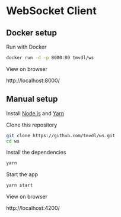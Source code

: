 # WebSocket Client

## Docker setup

Run with Docker

```sh
docker run -d -p 8000:80 tmvdl/ws
```

View on browser

http://localhost:8000/

## Manual setup

Install [Node.js](https://nodejs.org/en/) and [Yarn](https://yarnpkg.com/)

Clone this repository

```sh
git clone https://github.com/tmvdl/ws.git
cd ws
```

Install the dependencies

```sh
yarn
```

Start the app

```sh
yarn start
```

View on browser

http://localhost:4200/
